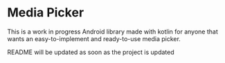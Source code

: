 # Media Picker

This is a work in progress Android library made with kotlin for anyone that wants an easy-to-implement and ready-to-use media picker.

README will be updated as soon as the project is updated
